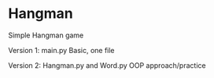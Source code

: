# Hangman
Simple Hangman game

Version 1: main.py
Basic, one file

Version 2: Hangman.py and Word.py
OOP approach/practice
